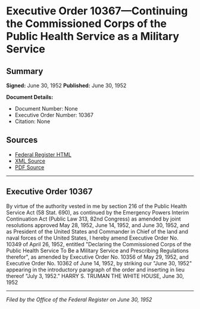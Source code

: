 # Executive Order 10367—Continuing the Commissioned Corps of the Public Health Service as a Military Service

## Summary

**Signed:** June 30, 1952
**Published:** June 30, 1952

**Document Details:**
- Document Number: None
- Executive Order Number: 10367
- Citation: None

## Sources
- [Federal Register HTML](https://www.presidency.ucsb.edu/documents/executive-order-10367-continuing-the-commissioned-corps-the-public-health-service-military)
- [XML Source](None)
- [PDF Source](None)

---

## Executive Order 10367

By virtue of the authority vested in me by section 216 of the Public Health Service Act (58 Stat. 690), as continued by the Emergency Powers Interim Continuation Act (Public Law 313, 82nd Congress) as amended by joint resolutions approved May 28, 1952, June 14, 1952, and June 30, 1952, and as President of the United States and Commander in Chief of the land and naval forces of the United States, I hereby amend Executive Order No. 10349 of April 26, 1952, entitled "Declaring the Commissioned Corps of the Public Health Service To Be a Military Service and Prescribing Regulations therefor", as amended by Executive Order No. 10356 of May 29, 1952, and Executive Order No. 10362 of June 14, 1952, by striking our "June 30, 1952" appearing in the introductory paragraph of the order and inserting in lieu thereof "July 3, 1952."
HARRY S. TRUMAN
THE WHITE HOUSE,
June 30, 1952

---

*Filed by the Office of the Federal Register on June 30, 1952*
